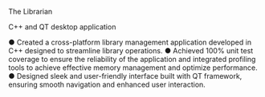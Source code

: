 The Librarian

C++ and QT desktop application

● Created a cross-platform library management application developed in C++ designed to
streamline library operations.
● Achieved 100% unit test coverage to ensure the reliability of the application and integrated
profiling tools to achieve effective memory management and optimize performance.
● Designed sleek and user-friendly interface built with QT framework, ensuring smooth
navigation and enhanced user interaction.
